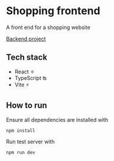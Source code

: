 # Shopping frontend

A front end for a shopping website

[Backend project](https://github.com/madsvnielsen/shopping-backend)


## Tech stack
* React ⚛️
* TypeScript ʦ
* Vite ⚡️


## How to run
Ensure all dependencies are installed with
```bash
npm install
```
Run test server with
```bash
npm run dev
```
